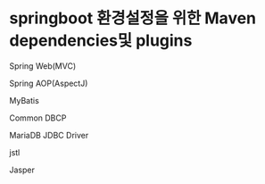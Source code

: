 # springboot 환경설정을 위한 Maven dependencies및 plugins

Spring Web(MVC)

Spring AOP(AspectJ)

MyBatis

Common DBCP

MariaDB JDBC Driver

jstl

Jasper

